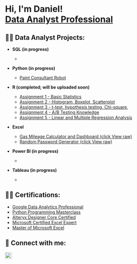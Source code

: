 <h1>Hi, I'm Daniel! <br/><a href="https://github.com/dyim11/Porfolio"> <a href="https://www.linkedin.com/in/yimdaniel/">Data Analyst Professional</a>

<h2>👨‍💻 Data Analyst Projects:</h2>

- <b>SQL (in progress)</b>
  - [](https://github.com/dyim11/)
- <b>Python (in progress)</b>
  - [Paint Consultant Robot](https://github.com/dyim11/)
- <b>R (completed; will be uploaded soon)</b>
   - [Assignment 1 - Basic Statistics](https://github.com/dyim11/dyim11/blob/main/Assignment%201%20-%20Daniel%20Yim.pdf)
   - [Assignment 2 - Histogram, Boxplot, Scatterplot](https://github.com/dyim11/dyim11/blob/main/Assignment%202%20-%20Daniel%20Yim.pdf)
   - [Assignment 3 - t-test, hypothesis testing, Chi-square, ](https://github.com/dyim11/dyim11/blob/main/Assignment%203%20-%20Daniel%20Yim.pdf)
   - [Assignment 4 - A/B Testing Knowledge](https://github.com/dyim11/dyim11/blob/main/Assignment%204%20-%20Daniel%20Yim.docx)
   - [Assignment 5 - Linear and Multiple Regression Analysis](https://github.com/dyim11/dyim11/blob/main/Assignment%205%20-%20Daniel%20Yim.pdf)
- <b>Excel</b>
  - [Gas Mileage Calculator and Dashboard (click View raw)](https://github.com/dyim11/dyim11/blob/main/Gas%20Mileage.xlsx)
  - [Random Password Generator (click View raw)](https://github.com/dyim11/dyim11/blob/main/Gas%20Mileage.xlsx)

- <b>Power BI (in progress)</b>
  - [](https://github.com/dyim11/)

- <b>Tableau (in progress)</b>
  - [](https://github.com/dyim11/)

<h2>👨‍💻 Certifications:</h2>

-  [Google Data Analytics Professional](https://www.coursera.org/account/accomplishments/specialization/certificate/G2PDUC5SDVSQ)
-  [Python Programming Masterclass](https://udemy-certificate.s3.amazonaws.com/pdf/UC-59d47324-ded8-4ab0-b55e-924b341ada50.pdf)
-  [Alteryx Designer Core Certified](https://community.alteryx.com/t5/user/viewprofilepage/user-id/426306)
-  [Microsoft Certified Excel Expert](https://www.credly.com/badges/9f4a20fa-f702-4bc9-829f-4a10ff415731/linked_in)
-  [Master of Microsoft Excel](https://www.linkedin.com/learning/certificates/a3339dfdfc72f32e115924a7144e13d36cfd467fd5750e7118b77a1c2d756544?trk=backfilled_certificate)


<h2> 🤳 Connect with me:</h2>

[<img align="left" alt="JoshMadakor | LinkedIn" width="22px" src="https://cdn.jsdelivr.net/npm/simple-icons@v3/icons/linkedin.svg" />][linkedin]


[linkedin]: https://linkedin.com/in/yimdaniel/

<!--
**joshmadakor1/joshmadakor1** is a ✨ _special_ ✨ repository because its `README.md` (this file) appears on your GitHub profile.

Here are some ideas to get you started:

- 🔭 I’m currently working on ...
- 🌱 I’m currently learning ...
- 👯 I’m looking to collaborate on ...
- 🤔 I’m looking for help with ...
- 💬 Ask me about ...
- 📫 How to reach me: ...
- 😄 Pronouns: ...
- ⚡ Fun fact: ...
-->
